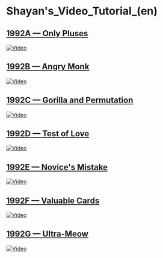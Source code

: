 # Shayan's_Video_Tutorial_(en)

[1992A — Only Pluses](../problems/A._Only_Pluses.md)
--------------------------------------------------------------------

[![Video](https://img.youtube.com/vi/T2XQO8_XyLA/0.jpg)](https://www.youtube.com/watch?v=T2XQO8_XyLA)



[1992B — Angry Monk](../problems/B._Angry_Monk.md)
-------------------------------------------------------------------

[![Video](https://img.youtube.com/vi/T2XQO8_XyLA/0.jpg)](https://www.youtube.com/watch?v=T2XQO8_XyLA)



[1992C — Gorilla and Permutation](../problems/C._Gorilla_and_Permutation.md)
--------------------------------------------------------------------------------

[![Video](https://img.youtube.com/vi/T2XQO8_XyLA/0.jpg)](https://www.youtube.com/watch?v=T2XQO8_XyLA)



[1992D — Test of Love](../problems/D._Test_of_Love.md)
---------------------------------------------------------------------

[![Video](https://img.youtube.com/vi/T2XQO8_XyLA/0.jpg)](https://www.youtube.com/watch?v=T2XQO8_XyLA)



[1992E — Novice's Mistake](../problems/E._Novice's_Mistake.md)
-------------------------------------------------------------------------

[![Video](https://img.youtube.com/vi/T2XQO8_XyLA/0.jpg)](https://www.youtube.com/watch?v=T2XQO8_XyLA)



[1992F — Valuable Cards](../problems/F._Valuable_Cards.md)
-----------------------------------------------------------------------

[![Video](https://img.youtube.com/vi/T2XQO8_XyLA/0.jpg)](https://www.youtube.com/watch?v=T2XQO8_XyLA)



[1992G — Ultra-Meow](../problems/G._Ultra-Meow.md)
--------------------------------------------------------------------

[![Video](https://img.youtube.com/vi/T2XQO8_XyLA/0.jpg)](https://www.youtube.com/watch?v=T2XQO8_XyLA)




